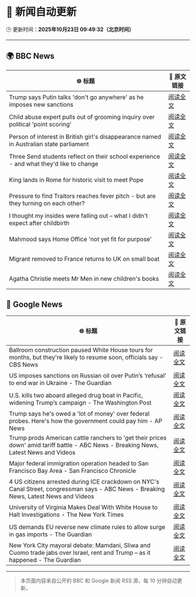 # 🧠 新闻自动更新

🕒 更新时间：**2025年10月23日 09:49:32（北京时间）**

---

## 🌍 BBC News

| 🌐 标题 | 🔗 原文链接 |
|--------|-------------|
| Trump says Putin talks 'don't go anywhere' as he imposes new sanctions | [阅读全文](https://www.bbc.com/news/articles/cd6758pn6ylo?at_medium=RSS&at_campaign=rss) |
| Child abuse expert pulls out of grooming inquiry over political 'point scoring' | [阅读全文](https://www.bbc.com/news/articles/c629zvnd5lno?at_medium=RSS&at_campaign=rss) |
| Person of interest in British girl's disappearance named in Australian state parliament | [阅读全文](https://www.bbc.com/news/articles/cx2082pqyl2o?at_medium=RSS&at_campaign=rss) |
| Three Send students reflect on their school experience - and what they'd like to change | [阅读全文](https://www.bbc.com/news/articles/c891y5n2de8o?at_medium=RSS&at_campaign=rss) |
| King lands in Rome for historic visit to meet Pope | [阅读全文](https://www.bbc.com/news/articles/c07mzye39djo?at_medium=RSS&at_campaign=rss) |
| Pressure to find Traitors reaches fever pitch - but are they turning on each other? | [阅读全文](https://www.bbc.com/news/articles/c87415422zdo?at_medium=RSS&at_campaign=rss) |
| I thought my insides were falling out – what I didn't expect after childbirth | [阅读全文](https://www.bbc.com/news/articles/ckgk0y18mrvo?at_medium=RSS&at_campaign=rss) |
| Mahmood says Home Office 'not yet fit for purpose' | [阅读全文](https://www.bbc.com/news/articles/clyl20gw4y2o?at_medium=RSS&at_campaign=rss) |
| Migrant removed to France returns to UK on small boat | [阅读全文](https://www.bbc.com/news/articles/clykzx43v0po?at_medium=RSS&at_campaign=rss) |
| Agatha Christie meets Mr Men in new children's books | [阅读全文](https://www.bbc.com/news/articles/cdx42rv2wgqo?at_medium=RSS&at_campaign=rss) |

## 📰 Google News

| 🌐 标题 | 🔗 原文链接 |
|--------|-------------|
| Ballroom construction paused White House tours for months, but they're likely to resume soon, officials say - CBS News | [阅读全文](https://news.google.com/rss/articles/CBMieEFVX3lxTE1rU1pRTS1iMjlxdHhXSUZtWWFndVNQdVdLWEs5S09uUkI2VUEyRVBMTmRmakJkM3F0UFNmN0pCQWtpbW9XcHk2eFJjeWFqNHJpcmFkQXNQSGNWNlpoUm1wNHV2NVFTVmlZa1dIN08wYVljNkVQVDBRStIBfkFVX3lxTE90cnIxS2ZwaW55dDRRN0JwdGR6bW5EMmU2NzBlZE85SUxrQVRRbE1zcm9SY05tbUV5N0RXOWJtXzhBeXI5Z3V2OTMwaGtXeEYtME11YWRUT0o5S0dTUF9JMHI0a1FHTmV2cDd0LW1lNllWUUN2ckFSdTlqR0FOdw?oc=5) |
| US imposes sanctions on Russian oil over Putin’s ‘refusal’ to end war in Ukraine - The Guardian | [阅读全文](https://news.google.com/rss/articles/CBMiqgFBVV95cUxNVVlBQzh3VFFpQ0JnM1ViTzNZMTVYeWVrWldOejJ0amlmV1BZT1FCZ3FaT0x0c0s5aXV3ZEI3SV9WcnBrX0dySHRVVzNON1Z0UGF5WW0wQTFtcGctUjFOekxjYWV5TVIzbE94XzB3NC1pN0ZROTY5amlDcFd4aTllYlg3ZS1WLXd6X21vTU9EdFREMFJncXpkOUdjSUdYWDB6anhwV0N0U3UxUQ?oc=5) |
| U.S. kills two aboard alleged drug boat in Pacific, widening Trump’s campaign - The Washington Post | [阅读全文](https://news.google.com/rss/articles/CBMingFBVV95cUxNV09qT0hDMERPQm9QbmpQS0FVbENzVjNjdnp4c2U5QmVmS05rM2ZIdUp1bzM0YVBEZVFxcDY2OHpkQVRDT2U5OWptRTJ2b3hMNS1hRW9HQkZtY1NnUURQal9ibG1lZ29qWHEzcmxZUVdYajNRd0pYemNfS09XUW1fYnBxTzAxTFdyOHh0M0RDejU1VXBtR1QzeWdnWWxkdw?oc=5) |
| Trump says he's owed a 'lot of money' over federal probes. Here's how the government could pay him - AP News | [阅读全文](https://news.google.com/rss/articles/CBMiqwFBVV95cUxPRElrdjU1dW9BUnJfWHpUSjNfUV9SbHllaVp5cVlBOE8zeThSOWlOdWlXT2VvVy1EczFfbmRkUmdZSEJKUGNhX2h3Nm9zODBDZUlJbHljLUlYS0x6M1RwOU5LNUllSGIxemVSUmJsQThfTGhHTHVtcGxFZGJWbE92Xzc5TnNnalFtdTVxbGN0T2NHblVNa2wwbFc1MkRHa3dxUUlwakF4dWRwa2s?oc=5) |
| Trump prods American cattle ranchers to 'get their prices down' amid tariff battle - ABC News - Breaking News, Latest News and Videos | [阅读全文](https://news.google.com/rss/articles/CBMiogFBVV95cUxNYlh4bE10WXpncDlnQU5pWTFfNzJYZkx6T2dfY183NDVDNk9wbUdHUm02Y0hONDNfMm12VURSVUFuZlhnbkozaDhiRk1UdFFOQUhnZVBNWl9tM01xekppWlp3LWtqSWhPMjN4MkZGam5kUFFZZ1F6eUc2aTBVOGtDdWgwLXVPRVRMblN6V2pMTnZaMW05Ui1oYmdvZUVyRDBSNEHSAacBQVVfeXFMTTI0TUwzQ3RTd2tHSEE2WTlPUUxfa21EOHUyVGF1dk1LMmR5WHhrNjR1bkpXczBLZ0lLQVVmNEJXa3B1TDdzMnZ4ZHU4cF91UjhVTEItajVlbWFPTDgzOVZtTVQ4WTVySmtnRHZwaHpmSVh6YnVJaU9fUm9VdHdPV0pWTno0cWR5a1lUeEhCejdKNk1tWG9JT1hJOWhYX0p1YVV1eTVLMkk?oc=5) |
| Major federal immigration operation headed to San Francisco Bay Area - San Francisco Chronicle | [阅读全文](https://news.google.com/rss/articles/CBMiiAFBVV95cUxNN3ZPSWZVTURaNTBhaGZkNk5pWm54WnFKY1ZObEUzNTRDdVdPSkpSTFVqS3hLaG5pTmJNaFlQc0d1OG5YVnRxTnY4RHhZYkQyNnJXbnhIYWhjRlpFUFJXa0Z1WFRLYm1SWkRXRHNvLUZMdEw5ZmYtTGNGODVsczFPRkk4MHRuMW9z?oc=5) |
| 4 US citizens arrested during ICE crackdown on NYC's Canal Street, congressman says - ABC News - Breaking News, Latest News and Videos | [阅读全文](https://news.google.com/rss/articles/CBMiowFBVV95cUxPc282LThiaktwdHp4cGh5Q3ZsaHplQWI2MHgwZ2VSOWJFV2NTMmcyb2lZTkpYRk9EMmN2NFoxR2NsLXg3QmFodjVJMGwtcmplUndWbTk4eGgyVWJxaS1HaWdNV2k4eUZVdWdaMzZOOUQtcm9Hb3FBT09ab29GcWFqc1E1Mnhxdm5Ec3lXMUZTc0FnazBuRjl3YUlMb3cxWFd6NlY40gGoAUFVX3lxTE1oTzBVVFVQRVRhelhua0FFT1J0dlRuZVlxc1RrbHMwTWl5SXlvZUl0ZlMxMHgzMUx3TUFDZE1SRGlMQ2pjY0dYZDE5dUxfNUtCOGQ5Um9Zc1lhQTJSR01FT0NnRzJ5TDhDeFZoNkcyNUw3VW1BX1lCelhLSDFDZFY1WWJjMmRSUWFLQmZuY0x1b2x5SnNaVXM4amlIOHc0OHlvVlNzazhVQQ?oc=5) |
| University of Virginia Makes Deal With White House to Halt Investigations - The New York Times | [阅读全文](https://news.google.com/rss/articles/CBMilAFBVV95cUxQdktYNDlhclJfMUpHZVhSQkQ0a3RyY0VHOUZjT3hMQllzcXJTRE01UG5lQzVCYnhrSUhac2lFQnZBQnlPSjlTb05KNWlCSjNSRmVUV1VCUWptaXJBR0xOb19faFlwSGxnZk1Kd1RtaE9lbHRUaDAySTVOQy1DTlFiLUpNYkp0V2x6aTl1SlBmN3UzUFBF?oc=5) |
| US demands EU reverse new climate rules to allow surge in gas imports - The Guardian | [阅读全文](https://news.google.com/rss/articles/CBMigAFBVV95cUxQUlNYS0l2SXVBOXVEWlYxMENCSFljZ1ltSENBRk8ydVNFM3dnVWtKSGh4XzNiVWZzS2xhRGE3ZVk1dzFSa05sbV9xX1ZLSlFVakUwVUlkd1ZNV0IzLVR1LXgtcWQ3bTQ3Sk9qcHhwdm0zdnJHUjQ2cmdoNGdWSmNVeA?oc=5) |
| New York City mayoral debate: Mamdani, Sliwa and Cuomo trade jabs over Israel, rent and Trump – as it happened - The Guardian | [阅读全文](https://news.google.com/rss/articles/CBMinwFBVV95cUxOSXlEZU9sYXdlc1NYNldJTXR6T0FpTlFFa0NWWlNlT3FkV21vam83SmdQZ2Q2bERpTHRKbHF0b2VTMi1QUFd5MVVUZlhpbUh1UHpabmZ5b2M0YjhNTmRQQ05MeVF2MEpMVFNWOWpzZjBCN0pRSHROeFM4czVHSlFxTFpDVGsyellTSkprVWJNbDJrRnVrV2dWaFRGZ2gzeFU?oc=5) |

---
> 本页面内容来自公开的 BBC 和 Google 新闻 RSS 源，每 10 分钟自动更新。